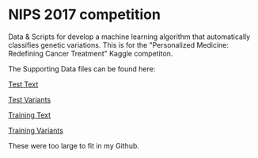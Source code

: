 # NIPS 2017 competition
Data &amp; Scripts for develop a machine learning algorithm that automatically classifies genetic variations. This is for the "Personalized Medicine: Redefining Cancer Treatment" Kaggle competiton.

The Supporting Data files can be found here:

[Test Text](https://www.kaggle.com/c/msk-redefining-cancer-treatment/download/test_text.zip)

[Test Variants](https://www.kaggle.com/c/msk-redefining-cancer-treatment/download/test_variants.zip)

[Training Text](https://www.kaggle.com/c/msk-redefining-cancer-treatment/download/training_text.zip)

[Training Variants](https://www.kaggle.com/c/msk-redefining-cancer-treatment/download/training_variants.zip)

These were too large to fit in my Github.
